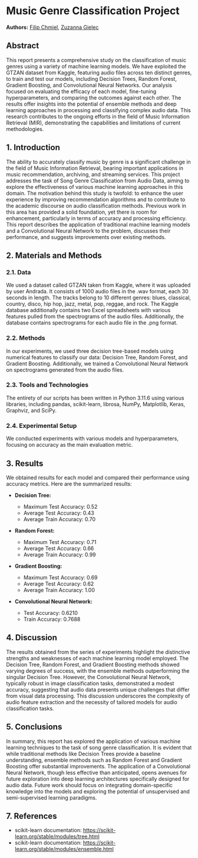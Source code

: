 # Music Genre Classification Project

**Authors:** [Filip Chmiel](https://github.com/FChmiel242238?tab=overview&from=2024-05-01&to=2024-05-29), [Zuzanna Gielec](https://github.com/ZuzannaGielec)

## Abstract
This report presents a comprehensive study on the classification of music genres using a variety of machine learning models. We have exploited the GTZAN dataset from Kaggle, featuring audio files across ten distinct genres, to train and test our models, including Decision Trees, Random Forest, Gradient Boosting, and Convolutional Neural Networks. Our analysis focused on evaluating the efficacy of each model, fine-tuning hyperparameters, and comparing the outcomes against each other. The results offer insights into the potential of ensemble methods and deep learning approaches in processing and classifying complex audio data. This research contributes to the ongoing efforts in the field of Music Information Retrieval (MIR), demonstrating the capabilities and limitations of current methodologies.

## 1. Introduction

The ability to accurately classify music by genre is a significant challenge in the field of Music Information Retrieval, bearing important applications in music recommendation, archiving, and streaming services. This project addresses the task of Song Genre Classification from Audio Data, aiming to explore the effectiveness of various machine learning approaches in this domain. The motivation behind this study is twofold: to enhance the user experience by improving recommendation algorithms and to contribute to the academic discourse on audio classification methods. Previous work in this area has provided a solid foundation, yet there is room for enhancement, particularly in terms of accuracy and processing efficiency. This report describes the application of traditional machine learning models and a Convolutional Neural Network to the problem, discusses their performance, and suggests improvements over existing methods.

## 2. Materials and Methods

### 2.1. Data

We used a dataset called GTZAN taken from Kaggle, where it was uploaded by user Andrada. It consists of 1000 audio files in the .wav format, each 30 seconds in length. The tracks belong to 10 different genres: blues, classical, country, disco, hip hop, jazz, metal, pop, reggae, and rock. The Kaggle database additionally contains two Excel spreadsheets with various features pulled from the spectrograms of the audio files. Additionally, the database contains spectrograms for each audio file in the .png format.

### 2.2. Methods

In our experiments, we used three decision tree-based models using numerical features to classify our data: Decision Tree, Random Forest, and Gradient Boosting. Additionally, we trained a Convolutional Neural Network on spectrograms generated from the audio files.

### 2.3. Tools and Technologies

The entirety of our scripts has been written in Python 3.11.6 using various libraries, including pandas, scikit-learn, librosa, NumPy, Matplotlib, Keras, Graphviz, and SciPy.

### 2.4. Experimental Setup

We conducted experiments with various models and hyperparameters, focusing on accuracy as the main evaluation metric.

## 3. Results

We obtained results for each model and compared their performance using accuracy metrics. Here are the summarized results:

- **Decision Tree:**
  - Maximum Test Accuracy: 0.52
  - Average Test Accuracy: 0.43
  - Average Train Accuracy: 0.70

- **Random Forest:**
  - Maximum Test Accuracy: 0.71
  - Average Test Accuracy: 0.66
  - Average Train Accuracy: 0.99

- **Gradient Boosting:**
  - Maximum Test Accuracy: 0.69
  - Average Test Accuracy: 0.62
  - Average Train Accuracy: 1.00

- **Convolutional Neural Network:**
  - Test Accuracy: 0.6210
  - Train Accuracy: 0.7688

## 4. Discussion

The results obtained from the series of experiments highlight the distinctive strengths and weaknesses of each machine learning model employed. The Decision Tree, Random Forest, and Gradient Boosting methods showed varying degrees of success, with the ensemble methods outperforming the singular Decision Tree. However, the Convolutional Neural Network, typically robust in image classification tasks, demonstrated a modest accuracy, suggesting that audio data presents unique challenges that differ from visual data processing. This discussion underscores the complexity of audio feature extraction and the necessity of tailored models for audio classification tasks. 

## 5. Conclusions

In summary, this report has explored the application of various machine learning techniques to the task of song genre classification. It is evident that while traditional methods like Decision Trees provide a baseline understanding, ensemble methods such as Random Forest and Gradient Boosting offer substantial improvements. The application of a Convolutional Neural Network, though less effective than anticipated, opens avenues for future exploration into deep learning architectures specifically designed for audio data. Future work should focus on integrating domain-specific knowledge into the models and exploring the potential of unsupervised and semi-supervised learning paradigms.

## 7. References

- scikit-learn documentation: https://scikit-learn.org/stable/modules/tree.html
- scikit-learn documentation: https://scikit-learn.org/stable/modules/ensemble.html

